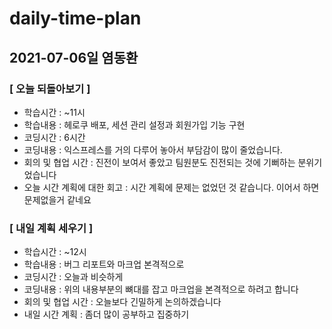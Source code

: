 # daily-time-plan
## 2021-07-06일 염동환

### [ 오늘 되돌아보기 ]

* 학습시간 :  ~11시
* 학습내용 : 헤로쿠 배포, 세션 관리 설정과 회원가입 기능 구현 
* 코딩시간 : 6시간
* 코딩내용 : 익스프레스를 거의 다루어 놓아서 부담감이 많이 줄었습니다.
* 회의 및 협업 시간 : 진전이 보여서 좋았고 팀원분도 진전되는 것에 기뻐하는 분위기었습니다
* 오늘 시간 계획에 대한 회고 : 시간 계획에 문제는 없었던 것 같습니다. 이어서 하면 문제없을거 같네요



### [ 내일 계획 세우기 ]

* 학습시간 :  ~12시
* 학습내용 : 버그 리포트와 마크업 본격적으로
* 코딩시간 : 오늘과 비슷하게
* 코딩내용 : 위의 내용부분의 뼈대를 잡고 마크업을 본격적으로 하려고 합니다
* 회의 및 협업 시간 : 오늘보다 긴밀하게 논의하겠습니다
* 내일 시간 계획 : 좀더 많이 공부하고 집중하기
